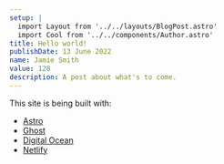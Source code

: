 ```yaml
---
setup: |
  import Layout from '../../layouts/BlogPost.astro'
  import Cool from '../../components/Author.astro'
title: Hello world!
publishDate: 13 June 2022
name: Jamie Smith
value: 128
description: A post about what's to come.
---
```


<!-- <Cool name={frontmatter.name} href="https://twitter.com/mynameisjamie" client:load /> -->

This site is being built with:

- [Astro](https://astro.build/)
- [Ghost](https://ghost.org/)
- [Digital Ocean](https://www.digitalocean.com/)
- [Netlify](https://www.netlify.com/)
